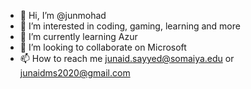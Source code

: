 - 👋 Hi, I’m @junmohad
- 👀 I’m interested in coding, gaming, learning and more
- 🌱 I’m currently learning Azur
- 💞️ I’m looking to collaborate on Microsoft 
- 📫 How to reach me junaid.sayyed@somaiya.edu or junaidms2020@gmail.com

<!---
junmohad/junmohad is a ✨ special ✨ repository because its `README.md` (this file) appears on your GitHub profile.
You can click the Preview link to take a look at your changes.
--->

